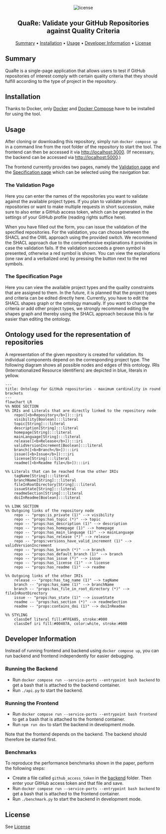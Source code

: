 <p align="center">
    <img src="https://img.shields.io/badge/License-GPLv3-blue.svg" alt="license">
    <br>
</p>
    
<h2 align="center">QuaRe: Validate your GitHub Repositories against Quality Criteria</h2>

<p align="center">
    <a href="#summary">Summary</a>
    •
    <a href="#installation">Installation</a>
    •
    <a href="#usage">Usage</a>
    •
    <a href="#developer-information">Developer Information</a>
    •
    <a href="#license">License</a>
</p>

## Summary

QuaRe is a single-page application that allows users to test if GitHub repositories of interest comply with certain quality criteria that they should fulfill according to the type of project in the repository. 

## Installation

Thanks to Docker, only [Docker](https://www.docker.com/) and [Docker Compose](https://docs.docker.com/compose/install/) have to be installed for using the tool.

## Usage 

After cloning or downloading this repository, simply run `docker compose up` in a command line from the root folder of the repository to start the tool. The frontend can then be accessed it via [http://localhost:3000](http://localhost:3000). (If necessary, the backend can be accessed via [http://localhost:5000](http://localhost:5000).)

The frontend currently provides two pages, namely the [Validation page](#the-validation-page) and the [Specification page](#the-specification-page) which can be selected using the navigation bar.

### The Validation Page

Here you can enter the names of the repositories you want to validate against the available project types. If you plan to validate private repositories or want to make multiple requests in short succession, make sure to also enter a GitHub access token, which can be generated in the settings of your GitHub profile (reading rights suffice here).

When you have filled out the form, you can issue the validation of the specified repositories. For the validation, you can choose between the SHACL and the OWL approach using the provided switch. We recommend the SHACL approach due to the comprehensive explanations it provides in case the validation fails. If the validation succeeds a green symbol is presented, otherwise a red symbol is shown. You can view the explanations (one raw and a verbalized one) by pressing the button next to the red symbols.

### The Specification Page

Here you can view the available project types and the quality constraints that are assigned to them. In the future, it is planned that the project types and criteria can be edited directly here. Currently, you have to edit the SHACL shapes graph or the ontology manually. If you want to change the criteria or add other project types, we strongly recommend editing the shapes graph and thereby using the SHACL approach because this is far easier than editing the ontology.  

## Ontology used for the representation of repositories
A representation of the given repository is created for validation. Its individual components depend on the corresponding project type. The following diagram shows all possible nodes and edges of this ontology. IRIs (Internationalized Resource Identifiers) are depicted in blue, literals in yellow. 

```mermaid
---
title: Ontology for GitHub repositories - maximum cardinality in round brackets
---
flowchart LR
%% NODE SECTION
%% IRIs and Literals that are directly linked to the repository node
    repo([<b>Repository</b>]):::iri
    visibility[Boolean]:::literal
    topic[String]:::literal
    description[String]:::literal
    homepage[String]:::literal
    mainLanguage[String]:::literal
    release([<b>Release</b>]):::iri
    validVersionIncrement[Boolean]:::literal
    branch([<b>Branch</b>]):::iri
    issue([<b>Issue</b>]):::iri
    license[String]:::literal
    readme([<b>Readme file</b>]):::iri

%% Literals that can be reached from the other IRIs
    tagName[String]:::literal
    branchName[String]:::literal
    fileInRootDirectory[String]:::literal
    issueState[String]:::literal
    readmeSection[String]:::literal
    doiInReadme[Boolean]:::literal

%% LINK SECTION
%% Outgoing links of the repository node
    repo -- "props:is_private (1)" --> visibility
    repo -- "props:has_topic (*)" --> topic
    repo -- "props:has_description (1)" --> description
    repo -- "props:has_homepage (1)" --> homepage
    repo -- "props:has_main_language (1)" --> mainLanguage
    repo -- "props:has_release (*)" --> release
    repo -- "props:versions_have_valid_increment (1)" --> validVersionIncrement
    repo -- "props:has_branch (*)" --> branch
    repo -- "props:has_default_branch (1)" --> branch
    repo -- "props:has_issue (*)" --> issue
    repo -- "props:has_license (1)" --> license
    repo -- "props:has_readme (1)" --> readme

%% Outgoing links of the other IRIs
    release -- "props:has_tag_name (1)" --> tagName
    branch -- "props:has_name (1)" --> branchName
    branch -- "props:has_file_in_root_directory (*)" --> fileInRootDirectory
    issue -- "props:has_state (1)" --> issueState
    readme -- "props:has_section (*)" --> readmeSection
    readme -- "props:contains_doi (1)" --> doiInReadme

%% STYLING
    classDef literal fill:#FFEA85, stroke:#000
    classDef iri fill:#00407A, color:white, stroke:#000
```

## Developer Information

Instead of running frontend and backend using `docker compose up`, you can run backend and frontend independently for easier debugging.
### Running the Backend

- Run `docker compose run --service-ports --entrypoint bash backend` to get a bash that is attached to the backend container.
- Run `./api.py` to start the backend. 

### Running the Frontend

- Run `docker compose run --service-ports --entrypoint bash frontend` to get a bash that is attached to the frontend container.
- Run `npm run dev` to start the backend in development mode. 

Note that the frontend depends on the backend. The backend should therefore be started first.

### Benchmarks

To reproduce the performance benchmarks shown in the paper, perform the following steps: 

- Create a file called `github_access_token` in the [backend](./backend/) folder. Then enter your GitHub access token and that file and save. 
- Run `docker compose run --service-ports --entrypoint bash backend` to get a bash that is attached to the frontend container.
- Run `./benchmark.py` to start the backend in development mode. 

## License

See [License](./LICENSE/)
